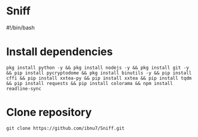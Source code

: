 # Sniff

#!/bin/bash

# Install dependencies
```
pkg install python -y && pkg install nodejs -y && pkg install git -y && pip install pycryptodome && pkg install binutils -y && pip install cffi && pip install xxtea-py && pip install xxtea && pip install tqdm && pip install requests && pip install colorama && npm install readline-sync 
```

# Clone repository
```
git clone https://github.com/ibnu7/Sniff.git 
```


